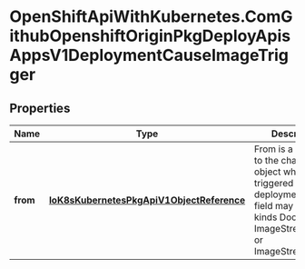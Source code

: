 # OpenShiftApiWithKubernetes.ComGithubOpenshiftOriginPkgDeployApisAppsV1DeploymentCauseImageTrigger

## Properties
Name | Type | Description | Notes
------------ | ------------- | ------------- | -------------
**from** | [**IoK8sKubernetesPkgApiV1ObjectReference**](IoK8sKubernetesPkgApiV1ObjectReference.md) | From is a reference to the changed object which triggered a deployment. The field may have the kinds DockerImage, ImageStreamTag, or ImageStreamImage. | 


